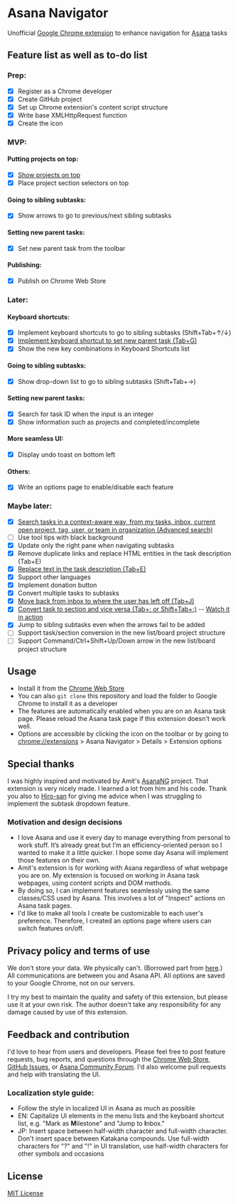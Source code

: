 # Asana Navigator

Unofficial [Google Chrome extension](https://chrome.google.com/webstore/detail/asana-navigator/ckfdnhplhmbingcopckooenamecdckne) to enhance navigation for [Asana](https://asana.com/) tasks

## Feature list as well as to-do list

### Prep:
- [x] Register as a Chrome developer
- [x] Create GitHub project
- [x] Set up Chrome extension's content script structure
- [x] Write base XMLHttpRequest function
- [x] Create the icon

### MVP:

#### Putting projects on top:
- [x] [Show projects on top](https://forum.asana.com/t/ui-change-project-tabs-buttons-in-tasks-pushed-down/20394/208)
- [x] Place project section selectors on top

#### Going to sibling subtasks:
- [x] Show arrows to go to previous/next sibling subtasks

#### Setting new parent tasks:
- [x] Set new parent task from the toolbar

#### Publishing:
- [x] Publish on Chrome Web Store

### Later:

#### Keyboard shortcuts:
- [x] Implement keyboard shortcuts to go to sibling subtasks (Shift+Tab+↑/↓)
- [x] [Implement keyboard shortcut to set new parent task (Tab+G)](https://forum.asana.com/t/convert-task-to-sub-task-and-vice-versa/12072/10)
- [x] Show the new key combinations in Keyboard Shortcuts list

#### Going to sibling subtasks:
- [x] Show drop-down list to go to sibling subtasks (Shift+Tab+→)

#### Setting new parent tasks:
- [x] Search for task ID when the input is an integer
- [x] Show information such as projects and completed/incomplete

#### More seamless UI:
- [x] Display undo toast on bottom left

#### Others:
- [x] Write an options page to enable/disable each feature

### Maybe later:
- [x] [Search tasks in a context-aware way, from my tasks, inbox, current open project, tag, user, or team in organization (Advanced search)](https://forum.asana.com/t/when-searching-from-within-a-project-only-show-results-from-within-that-project/45638/5)
- [ ] Use tool tips with black background
- [x] Update only the right pane when navigating subtasks
- [x] Remove duplicate links and replace HTML entities in the task description (Tab+E)
- [x] [Replace text in the task description (Tab+E)](https://forum.asana.com/t/asana-navigator-unofficial-efficiency-google-chrome-extension-to-enhance-navigation-for-asana-tasks/34586/6)
- [x] Support other languages
- [x] Implement donation button
- [x] Convert multiple tasks to subtasks
- [x] [Move back from inbox to where the user has left off (Tab+J)](https://forum.asana.com/t/asana-navigator-unofficial-efficiency-google-chrome-extension-to-enhance-navigation-for-asana-tasks/34586/10)
- [x] [Convert task to section and vice versa (Tab+: or Shift+Tab+:)](https://forum.asana.com/t/tab-n-our-new-shortcut-to-create-sections/38525/207) -- [Watch it in action](https://www.youtube.com/watch?v=4V_4FtMLZZk)
- [x] Jump to sibling subtasks even when the arrows fail to be added
- [ ] Support task/section conversion in the new list/board project structure
- [ ] Support Command/Ctrl+Shift+Up/Down arrow in the new list/board project structure

## Usage

- Install it from the [Chrome Web Store](https://chrome.google.com/webstore/detail/asana-navigator/ckfdnhplhmbingcopckooenamecdckne)
- You can also `git clone` this repository and load the folder to Google Chrome to install it as a developer
- The features are automatically enabled when you are on an Asana task page. Please reload the Asana task page if this extension doesn't work well.
- Options are accessible by clicking the icon on the toolbar or by going to [chrome://extensions](chrome://extensions) > Asana Navigator > Details > Extension options

## Special thanks

I was highly inspired and motivated by Amit's [AsanaNG](https://github.com/amitg87/asana-chrome-plugin) project. That extension is very nicely made. I learned a lot from him and his code.
Thank you also to [Hiro-san](https://github.com/hiroyamada/) for giving me advice when I was struggling to implement the subtask dropdown feature.

### Motivation and design decisions

- I love Asana and use it every day to manage everything from personal to work stuff. It’s already great but I’m an efficiency-oriented person so I wanted to make it a little quicker. I hope some day Asana will implement those features on their own.
- Amit's extension is for working with Asana regardless of what webpage you are on. My extension is focused on working in Asana task webpages, using content scripts and DOM methods.
- By doing so, I can implement features seamlessly using the same classes/CSS used by Asana. This involves a lot of "Inspect" actions on Asana task pages.
- I'd like to make all tools I create be customizable to each user's preference. Therefore, I created an options page where users can switch features on/off.

## Privacy policy and terms of use

We don't store your data. We physically can't. (Borrowed part from [here](https://github.com/amitg87/asana-chrome-plugin/wiki/Privacy-policy).) All communications are between you and Asana API. All options are saved to your Google Chrome, not on our servers.

I try my best to maintain the quality and safety of this extension, but please use it at your own risk. The author doesn't take any responsibility for any damage caused by use of this extension.

## Feedback and contribution

I'd love to hear from users and developers.
Please feel free to post feature requests, bug reports, and questions through the [Chrome Web Store](https://chrome.google.com/webstore/detail/asana-navigator/ckfdnhplhmbingcopckooenamecdckne), [GitHub Issues](https://github.com/ShunSakurai/asana-navigator/issues), or [Asana Community Forum](https://forum.asana.com/t/34586). I'd also welcome pull requests and help with translating the UI.

### Localization style guide:
- Follow the style in localized UI in Asana as much as possible
- EN: Capitalize UI elements in the menu lists and the keyboard shortcut list, e.g. "Mark as **M**ilestone" and "Jump to **I**nbox."
- JP: Insert space between half-width character and full-width character. Don't insert space between Katakana compounds. Use full-width characters for "?" and "!" in UI translation, use half-width characters for other symbols and occasions

## License

[MIT License](https://github.com/ShunSakurai/asana-navigator/blob/master/LICENSE)
